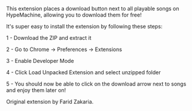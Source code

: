 This extension places a download button next to all playable songs on HypeMachine, allowing you to download them for free!

It's super easy to install the extension by following these steps:

1 - Download the ZIP and extract it

2 - Go to Chrome -> Preferences -> Extensions

3 - Enable Developer Mode 

4 - Click Load Unpacked Extension and select unzipped folder

5 - You should now be able to click on the download arrow next to songs and enjoy them later on!

Original extension by Farid Zakaria.
